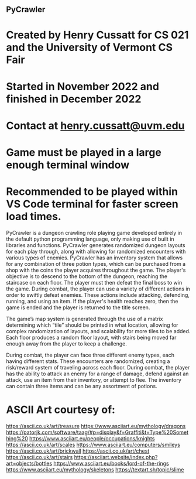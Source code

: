 ## PyCrawler
# Created by Henry Cussatt for CS 021 and the University of Vermont CS Fair
# Started in November 2022 and finished in December 2022
# Contact at henry.cussatt@uvm.edu
# Game must be played in a large enough terminal window
# Recommended to be played within VS Code terminal for faster screen load times.

PyCrawler is a dungeon crawling role playing game developed entirely in the default python programming language, only making use of built in libraries and functions.
PyCrawler generates randomized dungeon layouts for each play through, along with allowing for randomized encounters with various types of enemies. PyCrawler has an inventory system that allows for any combination of three potion types, which can be purchased from a shop with the coins the player acquires throughout the game. The player's objective is to descend to the bottom of the dungeon, reaching the staircase on each floor. The player must then defeat the final boss to win the game. During combat, the player can use a variety of different actions in order to swiftly defeat enemies. These actions include attacking, defending, running, and using an item. If the player's health reaches zero, then the game is ended and the player is returned to the title screen. 

The game’s map system is generated through the use of a matrix determining which “tile” should be printed in what location, allowing for complex randomization of layouts, and scalability for more tiles to be added. Each floor produces a random floor layout, with stairs being moved far enough away from the player to keep a challenge. 

During combat, the player can face three different enemy types, each having different stats. These encounters are randomized, creating a risk/reward system of traveling across each floor. During combat, the player has the ability to attack an enemy for a range of damage, defend against an attack, use an item from their inventory, or attempt to flee. The inventory can contain three items and can be any assortment of potions. 

# ASCII Art courtesy of: 
https://ascii.co.uk/art/treasure
https://www.asciiart.eu/mythology/dragons
https://patorjk.com/software/taag/#p=display&f=Graffiti&t=Type%20Something%20
https://www.asciiart.eu/people/occupations/knights
https://ascii.co.uk/art/scales
https://www.asciiart.eu/computers/smileys
https://ascii.co.uk/art/brickwall
https://ascii.co.uk/art/chest
https://ascii.co.uk/art/stairs
https://asciiart.website/index.php?art=objects/bottles
https://www.asciiart.eu/books/lord-of-the-rings
https://www.asciiart.eu/mythology/skeletons
https://textart.sh/topic/slime
